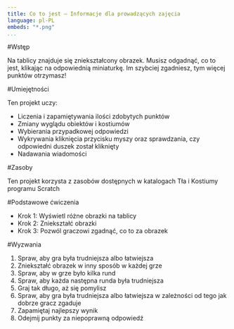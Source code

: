 ```yaml
---
title: Co to jest — Informacje dla prowadzących zajęcia
language: pl-PL
embeds: "*.png"
...
```


#Wstęp

Na tablicy znajduje się zniekształcony obrazek. Musisz odgadnąć, co to jest, klikając na odpowiednią miniaturkę. Im szybciej zgadniesz, tym więcej punktów otrzymasz!

#Umiejętności

Ten projekt uczy:

* Liczenia i zapamiętywania ilości zdobytych punktów
* Zmiany wyglądu obiektów i kostiumów
* Wybierania przypadkowej odpowiedzi
* Wykrywania kliknięcia przycisku myszy oraz sprawdzania, czy odpowiedni duszek został kliknięty
* Nadawania wiadomości

#Zasoby

Ten projekt korzysta z zasobów dostępnych w katalogach Tła i Kostiumy programu Scratch

#Podstawowe ćwiczenia
* Krok 1: Wyświetl różne obrazki na tablicy
* Krok 2: Zniekształć obrazki
* Krok 3: Pozwól graczowi zgadnąć, co to za obrazek

#Wyzwania
1. Spraw, aby gra była trudniejsza albo łatwiejsza
2. Zniekształć obrazek w inny sposób w każdej grze
3. Spraw, aby w grze było kilka rund
4. Spraw, aby każda następna runda była trudniejsza
5. Graj tak długo, aż się pomylisz
6. Spraw, aby gra była trudniejsza albo łatwiejsza w zależności od tego jak dobrze gracz zgaduje
7. Zapamiętaj najlepszy wynik
8. Odejmij punkty za niepoprawną odpowiedź
